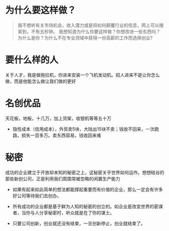 # 为什么要这样做？
> 我不想听有关市场机会，收入潜力或是将如何颠覆行业的信息，网上可以搜索到，不有五秒钟。
> 我想知道为什么你要这样做？你想改进一些东西吗？为什么是你？为什么不在专业领域中获得一份高薪的工作而选择创业?


# 要什么样的人
关于人才，我是做拖拉机，你进来安装一个飞机发动机。招人进来不是让你怎么做，而是他能怎么做让我们做的更好


# 名创优品
天花板，地板，十几万，加上货架，收银机等等五十万
* 隐性成本（信用成本），外贸卖5块，大陆出15块不卖；钱收不回来，一次跑路，损失一百多万。卖东西容易，钱收回来难



# 秘密
成功的企业建立于开放却未知的秘密之上，这秘密关乎世界如何运作。想想硅谷的那些新创公司，正是利用我们周围常被忽略的闲置生产能力
* 如果有起来如此简单的想法都能撑起重要而有价值的企业，那么一定会有许多好公司等待我们去创办。

* 所有成功的企业都是基于鲜为人知的秘密的创立的。如企业是改变世界的密谋者，当你与人分享秘密时，听众就是在了你的谋士。


* 只要公司创新，创业就还没有结束，一旦创新停止，创业就结束了。

